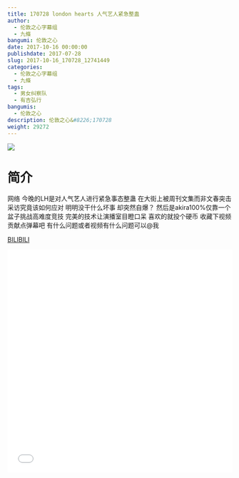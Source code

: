```yaml
---
title: 170728 london hearts 人气艺人紧急整蛊
author: 
  - 伦敦之心字幕组
  - 九條
bangumi: 伦敦之心
date: 2017-10-16 00:00:00
publishdate: 2017-07-28
slug: 2017-10-16_170728_12741449
categories: 
  - 伦敦之心字幕组
  - 九條
tags: 
  - 男女纠察队
  - 有吉弘行
bangumis: 
  - 伦敦之心
description: 伦敦之心&#8226;170728
weight: 29272
---
```


![](https://i.imgur.com/xBDJhAG.jpg)

# 简介  
网络
今晚的LH是对人气艺人进行紧急事态整蛊 在大街上被周刊文集而非文春突击采访究竟该如何应对 明明没干什么坏事 却突然自爆？ 然后是akira100%仅靠一个盆子挑战高难度竞技 完美的技术让演播室目瞪口呆 喜欢的就投个硬币 收藏下视频 贡献点弹幕吧 有什么问题或者视频有什么问题可以@我

  [BILIBILI](https://www.bilibili.com/video/av12741449/)


<div class="vcontainer">  <iframe class='video' src="//www.bilibili.com/blackboard/player.html?cid=20949560&aid=12741449" width="100%" height="500" frameborder="0" allowfullscreen="allowfullscreen"></iframe></div>
